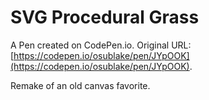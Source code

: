 # SVG Procedural Grass

A Pen created on CodePen.io. Original URL: [https://codepen.io/osublake/pen/JYpOOK](https://codepen.io/osublake/pen/JYpOOK).

Remake of an old canvas favorite.